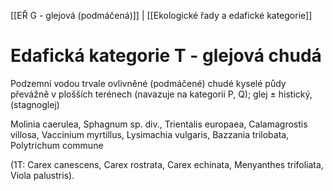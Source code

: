 [[EŘ G - glejová (podmáčená)]] | [[Ekologické řady a edafické kategorie]]

# Edafická kategorie T - glejová chudá

Podzemní vodou trvale ovlivněné (podmáčené) chudé kyselé půdy převážně v plošších terénech (navazuje na kategorii P, Q); glej ± histický, (stagnoglej)

Molinia caerulea, Sphagnum sp. div., Trientalis europaea, Calamagrostis villosa, Vaccinium myrtillus, Lysimachia vulgaris, Bazzania trilobata, Polytrichum commune

(1T: Carex canescens, Carex rostrata, Carex echinata, Menyanthes trifoliata, Viola palustris).
